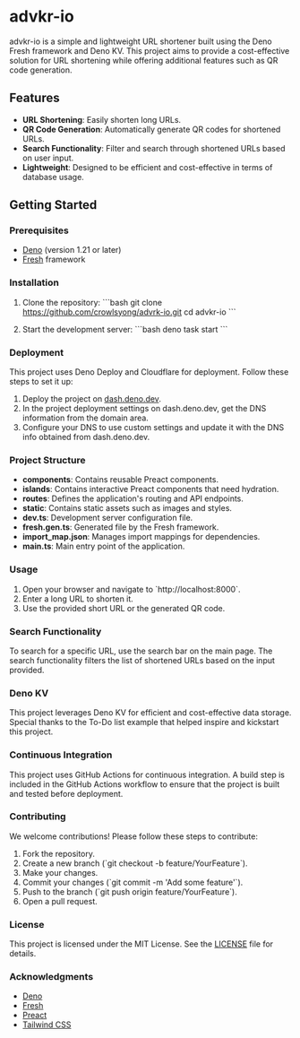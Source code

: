 # advkr-io

advkr-io is a simple and lightweight URL shortener built using the Deno Fresh framework and Deno KV. This project aims to provide a cost-effective solution for URL shortening while offering additional features such as QR code generation.

## Features

- **URL Shortening**: Easily shorten long URLs.
- **QR Code Generation**: Automatically generate QR codes for shortened URLs.
- **Search Functionality**: Filter and search through shortened URLs based on user input.
- **Lightweight**: Designed to be efficient and cost-effective in terms of database usage.

## Getting Started

### Prerequisites

- [Deno](https://deno.land/) (version 1.21 or later)
- [Fresh](https://fresh.deno.dev/) framework

### Installation

1. Clone the repository:
   \`\`\`bash
   git clone https://github.com/crowlsyong/advrk-io.git
   cd advkr-io
   \`\`\`

2. Start the development server:
   \`\`\`bash
   deno task start
   \`\`\`

### Deployment

This project uses Deno Deploy and Cloudflare for deployment. Follow these steps to set it up:

1. Deploy the project on [dash.deno.dev](https://dash.deno.dev/).
2. In the project deployment settings on dash.deno.dev, get the DNS information from the domain area.
3. Configure your DNS to use custom settings and update it with the DNS info obtained from dash.deno.dev.

### Project Structure

- **components**: Contains reusable Preact components.
- **islands**: Contains interactive Preact components that need hydration.
- **routes**: Defines the application's routing and API endpoints.
- **static**: Contains static assets such as images and styles.
- **dev.ts**: Development server configuration file.
- **fresh.gen.ts**: Generated file by the Fresh framework.
- **import_map.json**: Manages import mappings for dependencies.
- **main.ts**: Main entry point of the application.

### Usage

1. Open your browser and navigate to \`http://localhost:8000\`.
2. Enter a long URL to shorten it.
3. Use the provided short URL or the generated QR code.

### Search Functionality

To search for a specific URL, use the search bar on the main page. The search functionality filters the list of shortened URLs based on the input provided.

### Deno KV

This project leverages Deno KV for efficient and cost-effective data storage. Special thanks to the To-Do list example that helped inspire and kickstart this project.

### Continuous Integration

This project uses GitHub Actions for continuous integration. A build step is included in the GitHub Actions workflow to ensure that the project is built and tested before deployment.

### Contributing

We welcome contributions! Please follow these steps to contribute:

1. Fork the repository.
2. Create a new branch (\`git checkout -b feature/YourFeature\`).
3. Make your changes.
4. Commit your changes (\`git commit -m 'Add some feature'\`).
5. Push to the branch (\`git push origin feature/YourFeature\`).
6. Open a pull request.

### License

This project is licensed under the MIT License. See the [LICENSE](LICENSE) file for details.

### Acknowledgments

- [Deno](https://deno.land/)
- [Fresh](https://fresh.deno.dev/)
- [Preact](https://preactjs.com/)
- [Tailwind CSS](https://tailwindcss.com/)